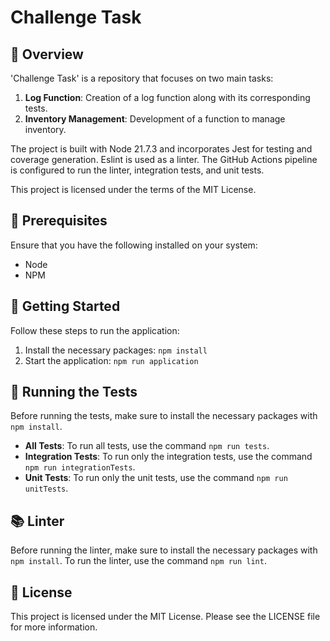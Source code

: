 # Challenge Task

## 📖 Overview
'Challenge Task' is a repository that focuses on two main tasks:
1. **Log Function**: Creation of a log function along with its corresponding tests.
2. **Inventory Management**: Development of a function to manage inventory.

The project is built with Node 21.7.3 and incorporates Jest for testing and coverage generation. Eslint is used as a linter. The GitHub Actions pipeline is configured to run the linter, integration tests, and unit tests.

This project is licensed under the terms of the MIT License.

## 🔧 Prerequisites
Ensure that you have the following installed on your system:
- Node
- NPM

## 🚀 Getting Started
Follow these steps to run the application:
1. Install the necessary packages: `npm install`
2. Start the application: `npm run application`

## 🧪 Running the Tests
Before running the tests, make sure to install the necessary packages with `npm install`.

- **All Tests**: To run all tests, use the command `npm run tests`.
- **Integration Tests**: To run only the integration tests, use the command `npm run integrationTests`.
- **Unit Tests**: To run only the unit tests, use the command `npm run unitTests`.

## 📚 Linter
Before running the linter, make sure to install the necessary packages with `npm install`. To run the linter, use the command `npm run lint`.

## 📜 License
This project is licensed under the MIT License. Please see the LICENSE file for more information.
